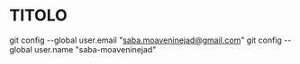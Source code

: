 # TITOLO #
  git config --global user.email "saba.moaveninejad@gmail.com"
  git config --global user.name "saba-moaveninejad"